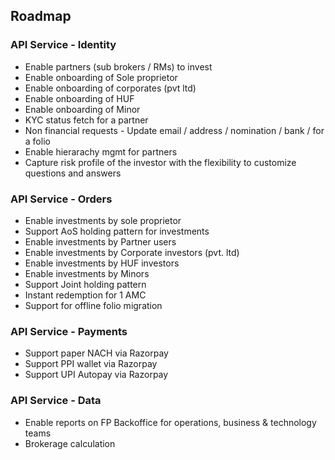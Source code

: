 ## Roadmap



### API Service - Identity

- Enable partners (sub brokers / RMs) to invest
- Enable onboarding of Sole proprietor
- Enable onboarding of corporates (pvt ltd)
- Enable onboarding of HUF
- Enable onboarding of Minor
- KYC status fetch for a partner
- Non financial requests - Update email / address / nomination / bank / for a folio
- Enable hierarachy mgmt for partners
- Capture risk profile of the investor with the flexibility to customize questions and answers

### API Service - Orders

- Enable investments by sole proprietor
- Support AoS holding pattern for investments
- Enable investments by Partner users
- Enable investments by Corporate investors (pvt. ltd)
- Enable investments by HUF investors
- Enable investments by Minors
- Support Joint holding pattern
- Instant redemption for 1 AMC
- Support for offline folio migration


### API Service - Payments

- Support paper NACH via Razorpay
- Support PPI wallet via Razorpay
- Support UPI Autopay via Razorpay

### API Service - Data

- Enable reports on FP Backoffice for operations, business & technology teams
- Brokerage calculation


<!--
|Use Case / workflow|Quarter|Month|
|-------------------|-------|-----|
|Acceptance of Aadhaar as the proof of address for MF KYC|Q1, FY 23-24| June|
|Webhooks for orders|Q1, FY 23-24| June|
|Enable NRI investor type to initiate MF transactions|Q2, FY 23-24| July|
|2FA authentication for investor (Consent collection)|Q2, FY 23-24| July|
|Support for offline folio migration|Q2, FY 23-24| July|
|Support for different holding patterns for Resident Indians|Q2, FY 23-24| July|
|Enable instant redemption transaction type across 2 AMCs|Q2, FY 23-24| July|
|Enable investors to update email & mobile in their MF folios via non commercial transactions / non financial transactions|Q2, FY 23-24| Aug|
|Enable Sole Proprietor investor type to initiate MF transactions|Q2, FY 23-24| Aug|
|Enable Minor (RI & NRI) investor type to initiate MF transactions|Q2, FY 23-24| Aug|
|Enable HUF investor type to initiate MF transactions|Q2, FY 23-24| Aug|
|Enable Corporate investor (Pvt Ltd) type to initiate MF transactions|Q2, FY 23-24| Sept|
|Enable Corporate investor (LLP) type to initiate MF transactions|Q2, FY 23-24| Sept|
|Support paper NACH via Razorpay|Q2, FY 23-24| Sept|
|Support PPI wallet via Razorpay|Q2, FY 23-24| Sept|
|Support UPI Autopay via Razorpay|Q2, FY 23-24| Sept|
|Capture risk profile of the investor with the flexibility to customize questions and answers|Q3, FY 23-24| Oct|
|Enabling mapping of individual investor accounts to family level|Q3, FY 23-24| Oct|
|Enable partners to onboard investors, initate transactions on their behalf, view reports|Q3, FY 23-24| Oct|
|Enable hierarchy based reporting for RMs|Q3, FY 23-24| Oct|
|Enable reports on FP Backoffice for operations, business & technology teams|Q3, FY 23-24| Oct|
|Brokerage calculation / reconcilliation|Q4, FY 23-24| NA|
-->
